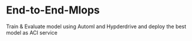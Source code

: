 # End-to-End-Mlops
Train &amp; Evaluate model using Automl and Hypderdrive and deploy the best model as ACI service
